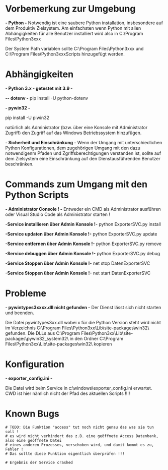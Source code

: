 # Vorbemerkung zur Umgebung
**- Python -**
Notwendig ist eine saubere Python installation, insbesondere auf dem Produktiv Zielsystem.
Am einfachsten wenn Python mit allen Abhängigkeiten für alle Benutzer installiert wird 
also in C:\Program Files\Python3xxx

Der System Path variablen sollte C:\Program Files\Python3xxx 
und C:\Program Files\Python3xxxScripts hinzugefügt werden.

# Abhängigkeiten

**- Python 3.x - getestet mit 3.9 -**

**-- dotenv -**
pip install -U python-dotenv

**- pywin32 -**

pip install -U piwin32

natürlich als Administrator (bzw. über eine Konsole mit Administrator Zugriff) 
den Zugriff auf das Windows Betriebssystem hinzufügen. 

**- Sicherheit und Einschränkung -**
Wenn der Umgang mit unterschiedlichen Python Konfigurationen, dem zugehörigen Umgang mit
den dazu notwendigenm Pfaden und Zgriffsberechtigungen verstanden ist, sollte auf dem 
Zielsystem eine Einschränkung auf den Dienstausführenden Benutzer beschränken.  

# Commands zum Umgang mit den Python Scripts 

**- Administrator Console ! -**
Entweder ein CMD als Administrator ausführen 
oder Visual Studio Code als Administrator starten !

**-Service installieren über Admin Konsole !-**
python ExporterSVC.py install

**-Service updaten über Admin Konsole !-**
python ExporterSVC.py update

**-Service entfernen über Admin Konsole !-**
python ExporterSVC.py remove

**-Service debuggen über Admin Konsole !-**
python ExporterSVC.py debug

**-Service Stoppen über Admin Konsole !-**
net stop DatenExporterSVC

**-Service Stoppen  über Admin Konsole !-**
net start DatenExporterSVC

# Probleme

**- pywintypes3xxxx.dll nicht gefunden -**
Der Dienst lässt sich nicht starten und beenden. 

Die Datei pywintypes3xx.dll wobei x für die Python Version steht wird nicht im Verzeichnis
 C:\Program Files\Python3xx\Lib\site-packages\win32\ 
 gefunden. Die DLLs aus C:\Program Files\Python3xx\Lib\site-packages\pywin32_system32\ in den Ordner
  C:\Program Files\Python3xx\Lib\site-packages\win32\  kopieren


# Konfiguration

**- exporter_config.ini -**

Die Datei wird beim Service in c:\windows\exporter_config.ini erwartet. 
CWD ist hier nämlich nicht der Pfad des aktuellen Scripts !!!!

# Known Bugs
    # TODO: Die Funktion "access" tut noch nicht genau das was sie tun soll !
    # es wird nicht verhindert das z.B. eine geöffnete Access Datenbank, also eine geöffnete Datei
    # eines anderen Prozesses, verschoben wird, und damit kommt es zu, Fehler !
    # Das sollte diese Funktion eigentlich überprüfen !!!

    # Ergebnis der Service crashed